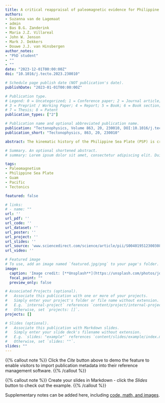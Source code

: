 ```yaml
---
title: A critical reappraisal of paleomagnetic evidence for Philippine Sea Plate rotation
authors:
- Suzanna van de Lagemaat
- admin
- Bas B.G. Zanderink
- Maria J.Z. Villareal
- John W. Jenson
- Mark J. Dekkers
- Douwe J.J. van Hinsbergen
author_notes:
- "PhD student"
- ""
- ""
date: "2023-12-01T00:00:00Z"
doi: "10.1016/j.tecto.2023.230010"

# Schedule page publish date (NOT publication's date).
publishDate: "2023-01-01T00:00:00Z"

# Publication type.
# Legend: 0 = Uncategorized; 1 = Conference paper; 2 = Journal article;
# 3 = Preprint / Working Paper; 4 = Report; 5 = Book; 6 = Book section;
# 7 = Thesis; 8 = Patent
publication_types: ["2"]

# Publication name and optional abbreviated publication name.
publication: "Tectonophysics, Volume 863, 20, 230010, DOI:10.1016/j.tecto.2023.230010"
publication_short: "Tectonophysics, 863, 20, 230010"

abstract: The kinematic history of the Philippine Sea Plate (PSP) is crucial for interpreting its geological record related to subduction initiation processes and the paleogeography of the junction between the Paleo-Pacific and Tethyan oceanic realms. However, reconstructing PSP's kinematic history is difficult because the plate has been surrounded by subduction zones for most of its history. In absence of marine magnetic anomalies to constrain PSP's motion relative to its neighboring plates, paleomagnetic data may be used as quantitative constraints on its motion. Previous paleomagnetic studies interpreted easterly deflected declinations to infer clockwise rotations of up to 90° since the Eocene. However, rotations inferred from these datasets may also reflect local block rotations related to plate margin deformation. We here re-evaluate to what extent paleomagnetic data from the PSP unequivocally demonstrate plate motion rather than local rotation. To this end, we provide new data from Guam, in the Mariana forearc, and reassess published paleomagnetic data. Our new data from Guam come from two localities in the Eocene, two in the Oligocene, and two in the Miocene. Our compilation assesses data quality against recently defined criteria. Our new results demonstrate that in Guam, declination differences of up to 35° exist in rocks of Eocene age, indicating local rotations. Our compilation identifies both clockwise and counterclockwise rotations from the plate margins, with little confidence which of these would reflect plate-wide rotation. We compiled paleolatitude data from igneous rocks, which we correct for microplate rotation constrained by intra-PSP marine magnetic anomalies and show a northward drift of the PSP of ∼15° since the Eocene, but without a paleomagnetic necessity for major vertical axis rotation. Hence, with the currently available data, rotations of the PSP may be permitted, but are not required. Plate motion is currently better reconstructed from geological constraints contained in circum-PSP orogenic belts.

# Summary. An optional shortened abstract.
# summary: Lorem ipsum dolor sit amet, consectetur adipiscing elit. Duis posuere tellus ac convallis placerat. Proin tincidunt magna sed ex sollicitudin condimentum.

tags:
- Paleomagnetism
- Philippine Sea Plate
- Guam
- Pacific
- Tectonics

featured: false

# links:
# - name: ""
url: ''
url_pdf: ''
url_code: ''
url_dataset: ''
url_poster: ''
url_project: ''
url_slides: ''
url_source: 'www.sciencedirect.com/science/article/pii/S0040195123003086'
url_video: ''

# Featured image
# To use, add an image named `featured.jpg/png` to your page's folder. 
image:
  caption: 'Image credit: [**Unsplash**](https://unsplash.com/photos/jdD8gXaTZsc)'
  focal_point: ""
  preview_only: false

# Associated Projects (optional).
#   Associate this publication with one or more of your projects.
#   Simply enter your project's folder or file name without extension.
#   E.g. `internal-project` references `content/project/internal-project/index.md`.
#   Otherwise, set `projects: []`.
projects: []

# Slides (optional).
#   Associate this publication with Markdown slides.
#   Simply enter your slide deck's filename without extension.
#   E.g. `slides: "example"` references `content/slides/example/index.md`.
#   Otherwise, set `slides: ""`.
slides: ""
---
```


{{% callout note %}}
Click the *Cite* button above to demo the feature to enable visitors to import publication metadata into their reference management software.
{{% /callout %}}

{{% callout note %}}
Create your slides in Markdown - click the *Slides* button to check out the example.
{{% /callout %}}

Supplementary notes can be added here, including [code, math, and images](https://wowchemy.com/docs/writing-markdown-latex/).
